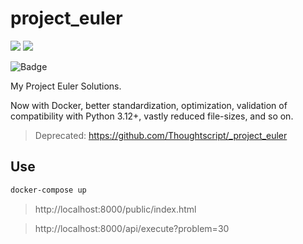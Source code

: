 # project_euler

[![](https://img.shields.io/badge/Project-Euler-green.svg)](https://projecteuler.net/) [![](https://img.shields.io/badge/Python-2.7.16-yellow.svg)](https://www.python.org/downloads/release/python-2718/) 

![Badge](https://projecteuler.net/profile/Thoughtscript.png)

My Project Euler Solutions.

Now with Docker, better standardization, optimization, validation of compatibility with Python 3.12+, vastly reduced file-sizes, and so on.

> Deprecated: https://github.com/Thoughtscript/_project_euler

## Use

```bash
docker-compose up
```

> http://localhost:8000/public/index.html

> http://localhost:8000/api/execute?problem=30